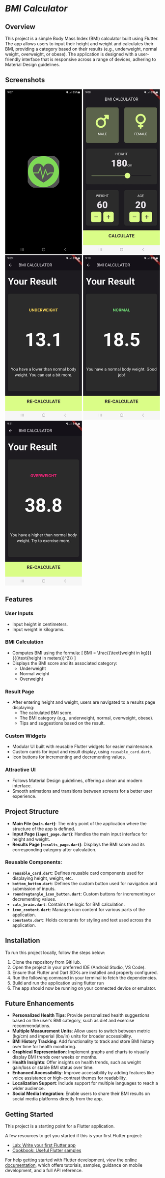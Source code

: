 # *******BMI Calculator*******

## Overview
This project is a simple Body Mass Index (BMI) calculator built using Flutter. The app allows users to input their height and weight and calculates their BMI, providing a category based on their results (e.g., underweight, normal weight, overweight, or obese). The application is designed with a user-friendly interface that is responsive across a range of devices, adhering to Material Design guidelines.

## Screenshots

<p float="left">
  <img src="Screenshots/screenshot1.jpg" alt="BMI Calc" width="250" />
  <img src="Screenshots/screenshot2.jpg" alt="BMI Calc" width="250" />
  <img src="Screenshots/screenshot3.jpg" alt="BMI Calc" width="250" />
  <img src="Screenshots/screenshot4.jpg" alt="BMI Calc" width="250" />
  <img src="Screenshots/screenshot5.jpg" alt="BMI Calc" width="250" />
</p>

## Features

### User Inputs
- Input height in centimeters.
- Input weight in kilograms.

### BMI Calculation
- Computes BMI using the formula:
  \[
  BMI = \frac{{\text{weight in kg}}}{{(\text{height in meters})^2}}
  \]
- Displays the BMI score and its associated category:
  - Underweight
  - Normal weight
  - Overweight

### Result Page
- After entering height and weight, users are navigated to a results page displaying:
  - The calculated BMI score.
  - The BMI category (e.g., underweight, normal, overweight, obese).
  - Tips and suggestions based on the result.

### Custom Widgets
- Modular UI built with reusable Flutter widgets for easier maintenance.
- Custom cards for input and result display, using `reusable_card.dart`.
- Icon buttons for incrementing and decrementing values.

### Attractive UI
- Follows Material Design guidelines, offering a clean and modern interface.
- Smooth animations and transitions between screens for a better user experience.

## Project Structure

- **Main File (`main.dart`)**: The entry point of the application where the structure of the app is defined.
- **Input Page (`input_page.dart`)**: Handles the main input interface for height and weight.
- **Results Page (`results_page.dart`)**: Displays the BMI score and its corresponding category after calculation.

### Reusable Components:
- **`reusable_card.dart`**: Defines reusable card components used for displaying height, weight, etc.
- **`bottom_button.dart`**: Defines the custom button used for navigation and submission of inputs.
- **`roundregtangle_icon_button.dart`**: Custom buttons for incrementing or decrementing values.
- **`calc_brain.dart`**: Contains the logic for BMI calculation.
- **`icon_content.dart`**: Manages icon content for various parts of the application.
- **`constants.dart`**: Holds constants for styling and text used across the application.

## Installation

To run this project locally, follow the steps below:

1. Clone the repository from GitHub.
2. Open the project in your preferred IDE (Android Studio, VS Code).
3. Ensure that Flutter and Dart SDKs are installed and properly configured.
4. Run the following command in your terminal to fetch the dependencies.
5. Build and run the application using flutter run
6. The app should now be running on your connected device or emulator.

## Future Enhancements

- **Personalized Health Tips**: Provide personalized health suggestions based on the user’s BMI category, such as diet and exercise recommendations.
- **Multiple Measurement Units**: Allow users to switch between metric (kg/cm) and imperial (lbs/in) units for broader accessibility.
- **BMI History Tracking**: Add functionality to track and store BMI history over time for health monitoring.
- **Graphical Representation**: Implement graphs and charts to visually display BMI trends over weeks or months.
- **Health Insights**: Offer insights on health trends, such as weight gain/loss or stable BMI status over time.
- **Enhanced Accessibility**: Improve accessibility by adding features like voice assistance or high-contrast themes for readability.
- **Localization Support**: Include support for multiple languages to reach a wider audience.
- **Social Media Integration**: Enable users to share their BMI results on social media platforms directly from the app.


## Getting Started

This project is a starting point for a Flutter application.

A few resources to get you started if this is your first Flutter project:

- [Lab: Write your first Flutter app](https://docs.flutter.dev/get-started/codelab)
- [Cookbook: Useful Flutter samples](https://docs.flutter.dev/cookbook)

For help getting started with Flutter development, view the
[online documentation](https://docs.flutter.dev/), which offers tutorials,
samples, guidance on mobile development, and a full API reference.
